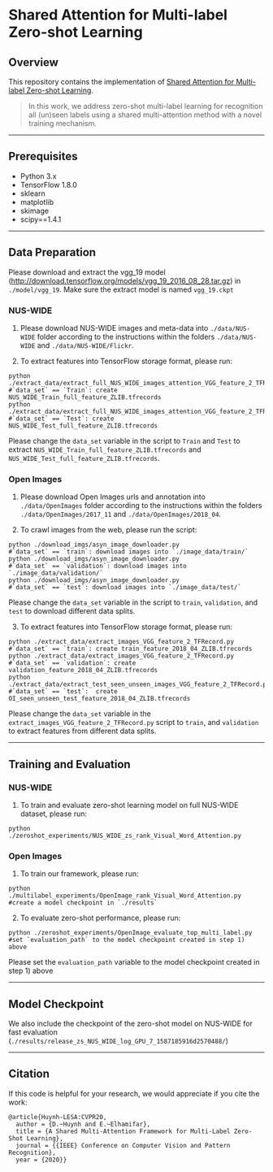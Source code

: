 # Shared Attention for Multi-label Zero-shot Learning

## Overview
This repository contains the implementation of [Shared Attention for Multi-label Zero-shot Learning](http://khoury.neu.edu/home/eelhami/publications/MultiAtt-MLZSL-CVPR20.pdf).
> In this work, we address zero-shot multi-label learning for recognition all (un)seen labels using a shared multi-attention method with a novel training mechanism.

---
## Prerequisites
+ Python 3.x
+ TensorFlow 1.8.0
+ sklearn
+ matplotlib
+ skimage
+ scipy==1.4.1

---
## Data Preparation

Please download and extract the vgg_19 model (http://download.tensorflow.org/models/vgg_19_2016_08_28.tar.gz) in `./model/vgg_19`. Make sure the extract model is named `vgg_19.ckpt`

### NUS-WIDE

1) Please download NUS-WIDE images and meta-data into `./data/NUS-WIDE` folder according to the instructions within the folders `./data/NUS-WIDE` and `./data/NUS-WIDE/Flickr`.

2) To extract features into TensorFlow storage format, please run:
```
python ./extract_data/extract_full_NUS_WIDE_images_attention_VGG_feature_2_TFRecord.py			#`data_set` == `Train`: create NUS_WIDE_Train_full_feature_ZLIB.tfrecords
python ./extract_data/extract_full_NUS_WIDE_images_attention_VGG_feature_2_TFRecord.py			#`data_set` == `Test`: create NUS_WIDE_Test_full_feature_ZLIB.tfrecords
```
Please change the `data_set` variable in the script to `Train` and `Test` to extract `NUS_WIDE_Train_full_feature_ZLIB.tfrecords` and `NUS_WIDE_Test_full_feature_ZLIB.tfrecords`.

### Open Images

1) Please download Open Images urls and annotation into `./data/OpenImages` folder according to the instructions within the folders `./data/OpenImages/2017_11` and `./data/OpenImages/2018_04`.

2) To crawl images from the web, please run the script:
```
python ./download_imgs/asyn_image_downloader.py 					#`data_set` == `train`: download images into `./image_data/train/`
python ./download_imgs/asyn_image_downloader.py 					#`data_set` == `validation`: download images into `./image_data/validation/`
python ./download_imgs/asyn_image_downloader.py 					#`data_set` == `test`: download images into `./image_data/test/`
```
Please change the `data_set` variable in the script to `train`, `validation`, and `test` to download different data splits.

3) To extract features into TensorFlow storage format, please run:
```
python ./extract_data/extract_images_VGG_feature_2_TFRecord.py						#`data_set` == `train`: create train_feature_2018_04_ZLIB.tfrecords
python ./extract_data/extract_images_VGG_feature_2_TFRecord.py						#`data_set` == `validation`: create validation_feature_2018_04_ZLIB.tfrecords
python ./extract_data/extract_test_seen_unseen_images_VGG_feature_2_TFRecord.py			        #`data_set` == `test`:  create OI_seen_unseen_test_feature_2018_04_ZLIB.tfrecords
```
Please change the `data_set` variable in the `extract_images_VGG_feature_2_TFRecord.py` script to `train`, and `validation` to extract features from different data splits.

---
## Training and Evaluation

### NUS-WIDE

1) To train and evaluate zero-shot learning model on full NUS-WIDE dataset, please run:
```
python ./zeroshot_experiments/NUS_WIDE_zs_rank_Visual_Word_Attention.py
```

### Open Images

1) To train our framework, please run:
```
python ./multilabel_experiments/OpenImage_rank_Visual_Word_Attention.py				#create a model checkpoint in `./results`
```
2) To evaluate zero-shot performance, please run:
```
python ./zeroshot_experiments/OpenImage_evaluate_top_multi_label.py					#set `evaluation_path` to the model checkpoint created in step 1) above
```
Please set the `evaluation_path` variable to the model checkpoint created in step 1) above

---
## Model Checkpoint
We also include the checkpoint of the zero-shot model on NUS-WIDE for fast evaluation (`./results/release_zs_NUS_WIDE_log_GPU_7_1587185916d2570488/`)

---
## Citation
If this code is helpful for your research, we would appreciate if you cite the work:
```
@article{Huynh-LESA:CVPR20,
  author = {D.~Huynh and E.~Elhamifar},
  title = {A Shared Multi-Attention Framework for Multi-Label Zero-Shot Learning},
  journal = {{IEEE} Conference on Computer Vision and Pattern Recognition},
  year = {2020}}
```
